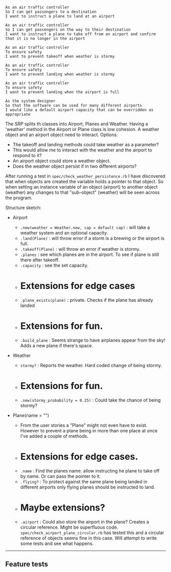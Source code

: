 ```
As an air traffic controller
So I can get passengers to a destination
I want to instruct a plane to land at an airport

As an air traffic controller
So I can get passengers on the way to their destination
I want to instruct a plane to take off from an airport and confirm that it is no longer in the airport

As an air traffic controller
To ensure safety
I want to prevent takeoff when weather is stormy

As an air traffic controller
To ensure safety
I want to prevent landing when weather is stormy

As an air traffic controller
To ensure safety
I want to prevent landing when the airport is full

As the system designer
So that the software can be used for many different airports
I would like a default airport capacity that can be overridden as appropriate
```

The SRP splits th classes into Airport, Planes and Weather.
Having a 'weather' method in the Airport or Plane class is low cohesion.
A weather object and an airport object need to interact. Options:
 - The takeoff and landing methods could take weather as a parameter?
  - This would allow me to interact with the weather and the airport to respond to it?
 - An airport object could store a weather object.
  - Does the weather object persist if in two different airports?

After running a test in `spec/check_weather_persistence.rb` I have discovered that when objects are created the variable holds a pointer to that object. So when setting an instance variable of an object (airport) to another object (weather) any changes to that "sub-object" (weather) will be seen across the program.




Structure sketch:
- Airport
  - `.new(weather = Weather.new, cap = default cap)` : will take a weather system and an optional capacity.
  - `.land(Plane)` : will throw error if a storm is a brewing or the airport is full.
  - `.takeoff(Plane)` : will throw an error if weather is stormy.
  - `.planes` : see which planes are in the airport. To see if plane is still there after takeoff.
  - `.capacity` : see the set capacity.
  - # Extensions for edge cases
  - `.plane_exists(plane)` : private. Checks if the plane has already landed
  - # Extensions for fun.
  - `.build_plane` : Seems strange to have airplanes appear from the sky! Adds a new plane if there's space.

- Weather
  - `stormy?` : Reports the weather. Hard coded change of being stormy.
  - # Extensions for fun.
  - `.new(stormy_probability = 0.25)` : Could take the chance of being stormy?

- Plane(name = "")
  - From the user stories a "Plane" might not even have to exist. However to prevent a plane being in more than one place at once I've added a couple of methods.
  - # Extensions for edge cases.
  - `.name` : Find the planes name. allow instructing he plane to take off by name. Or can pass the pointer to it.
  - `.flying?` : To protect against the same plane being landed in different airports only flying planes should be instructed to land.
  - # Maybe extensions?
  - `.airport` : Could also store the airport in the plane? Creates a circular reference. Might be superfluous code. `spec/check_airport_plane_circular.rb` has tested this and a circular reference of objects seems fine in this case. Will attempt to write some tests and see what happens.


---

## Feature tests


